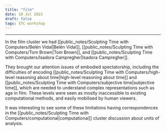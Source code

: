 ```yaml
---
title: "film"
date: 10 Jul 2023
draft: false
tags: STC workshop
---
```

---

In the film cluster we had [[public_notes/Sculpting Time with Computers/Belén Vidal|Belén Vidal]], [[public_notes/Sculpting Time with Computers/Tom Brown|Tom Brown]], and [[public_notes/Sculpting Time with Computers/Isadora Campregher|Isadora Campregher]].

They brought our attention issues of embodied spectatorship, including the difficulties of encoding  [[public_notes/Sculpting Time with Computers/high-level reasoning about time|high-level reasoning about time]] and [[public_notes/Sculpting Time with Computers/subjective time|subjective time]], which are needed to understand complex representations such as age in film. These levels were seen as mostly inaccessible to existing computational methods, and easily mobilised by human viewers.

It was interesting to see some of these limitations having correspondences in the [[public_notes/Sculpting Time with Computers/computational|computational]] cluster discussion about units of analysis.